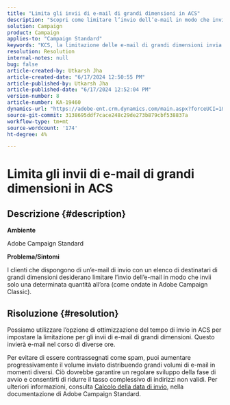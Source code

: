 ```yaml
---
title: "Limita gli invii di e-mail di grandi dimensioni in ACS"
description: "Scopri come limitare l’invio dell’e-mail in modo che invii solo una determinata quantità all’ora (come ondate in Adobe Campaign Classic)."
solution: Campaign
product: Campaign
applies-to: "Campaign Standard"
keywords: "KCS, la limitazione delle e-mail di grandi dimensioni invia ACS"
resolution: Resolution
internal-notes: null
bug: false
article-created-by: Utkarsh Jha
article-created-date: "6/17/2024 12:50:55 PM"
article-published-by: Utkarsh Jha
article-published-date: "6/17/2024 12:52:04 PM"
version-number: 8
article-number: KA-19460
dynamics-url: "https://adobe-ent.crm.dynamics.com/main.aspx?forceUCI=1&pagetype=entityrecord&etn=knowledgearticle&id=8088c939-a82c-ef11-840a-002248084fbb"
source-git-commit: 3138695ddf7cace248c29de273b879cbf538837a
workflow-type: tm+mt
source-wordcount: '174'
ht-degree: 4%

---
```


# Limita gli invii di e-mail di grandi dimensioni in ACS

## Descrizione {#description}


<b>Ambiente</b>

Adobe Campaign Standard

<b>Problema/Sintomi</b>

I clienti che dispongono di un’e-mail di invio con un elenco di destinatari di grandi dimensioni desiderano limitare l’invio dell’e-mail in modo che invii solo una determinata quantità all’ora (come ondate in Adobe Campaign Classic).


## Risoluzione {#resolution}


Possiamo utilizzare l’opzione di ottimizzazione del tempo di invio in ACS per impostare la limitazione per gli invii di e-mail di grandi dimensioni. Questo invierà e-mail nel corso di diverse ore.

Per evitare di essere contrassegnati come spam, puoi aumentare progressivamente il volume inviato distribuendo grandi volumi di e-mail in momenti diversi. Ciò dovrebbe garantire un regolare sviluppo della fase di avvio e consentirti di ridurre il tasso complessivo di indirizzi non validi. Per ulteriori informazioni, consulta [Calcolo della data di invio](https://experienceleague.adobe.com/docs/campaign-standard/using/testing-and-sending/scheduling-messages/computing-the-sending-date.html), nella documentazione di Adobe Campaign Standard.


